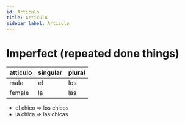```yaml
---
id: Articulo
title: Articulo
sidebar_label: Articulo
---
```


# Imperfect (repeated done things)

| atticulo | singular | plural |
| -------- | -------- | ------ |
| male     | el       | los    |
| female   | la       | las    |

- el chico => los chicos
- la chica => las chicas
